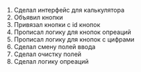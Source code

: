 1) Сделал интерфейс для калькулятора
2) Объявил кнопки
3) Привязал кнопки с id кнопок
4) Прописал логику для кнопок опреаций
5) Прописал логику для кнопок с цифрами
6) Сделал смену полей ввода
7) Сделал очистку полей
8) Сделал логику опреаций 
